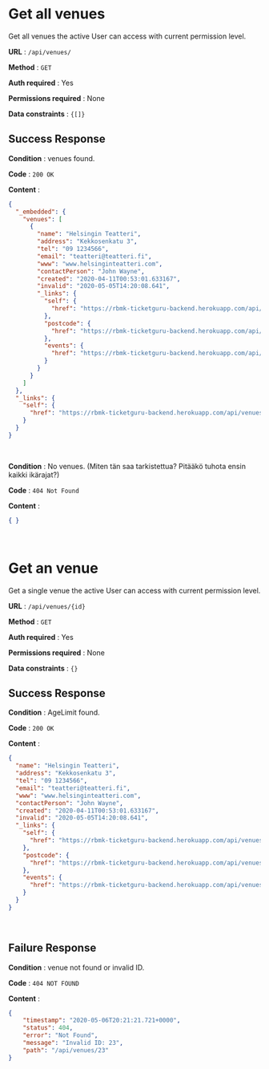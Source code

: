 # Get all venues

Get all venues the active User can access with current permission level.

**URL** : `/api/venues/`

**Method** : `GET`

**Auth required** : Yes

**Permissions required** : None

**Data constraints** : `{[]}`

## Success Response

**Condition** : venues found.

**Code** : `200 OK`

**Content** :

```json
{
  "_embedded": {
    "venues": [
      {
        "name": "Helsingin Teatteri",
        "address": "Kekkosenkatu 3",
        "tel": "09 1234566",
        "email": "teatteri@teatteri.fi",
        "www": "www.helsinginteatteri.com",
        "contactPerson": "John Wayne",
        "created": "2020-04-11T00:53:01.633167",
        "invalid": "2020-05-05T14:20:08.641",
        "_links": {
          "self": {
            "href": "https://rbmk-ticketguru-backend.herokuapp.com/api/venues/2"
          },
          "postcode": {
            "href": "https://rbmk-ticketguru-backend.herokuapp.com/api/venues/2/postcode"
          },
          "events": {
            "href": "https://rbmk-ticketguru-backend.herokuapp.com/api/venues/2/events"
          }
        }
      }
    ]
  },
  "_links": {
    "self": {
      "href": "https://rbmk-ticketguru-backend.herokuapp.com/api/venues"
    }
  }
}
```
</br>

**Condition** : No venues. (Miten tän saa tarkistettua? Pitääkö tuhota ensin kaikki ikärajat?)

**Code** : `404 Not Found`

**Content** :

```json
{ }
```
</br>

# Get an venue

Get a single venue the active User can access with current permission level.

**URL** : `/api/venues/{id}`

**Method** : `GET`

**Auth required** : Yes

**Permissions required** : None

**Data constraints** : `{}`

## Success Response

**Condition** : AgeLimit found.

**Code** : `200 OK`

**Content** :

```json
{
  "name": "Helsingin Teatteri",
  "address": "Kekkosenkatu 3",
  "tel": "09 1234566",
  "email": "teatteri@teatteri.fi",
  "www": "www.helsinginteatteri.com",
  "contactPerson": "John Wayne",
  "created": "2020-04-11T00:53:01.633167",
  "invalid": "2020-05-05T14:20:08.641",
  "_links": {
    "self": {
      "href": "https://rbmk-ticketguru-backend.herokuapp.com/api/venues/2"
    },
    "postcode": {
      "href": "https://rbmk-ticketguru-backend.herokuapp.com/api/venues/2/postcode"
    },
    "events": {
      "href": "https://rbmk-ticketguru-backend.herokuapp.com/api/venues/2/events"
    }
  }
}
```
</br>

## Failure Response

**Condition** : venue not found or invalid ID.

**Code** : `404 NOT FOUND`

**Content** :

```json
{
    "timestamp": "2020-05-06T20:21:21.721+0000",
    "status": 404,
    "error": "Not Found",
    "message": "Invalid ID: 23",
    "path": "/api/venues/23"
}
```
</br>
